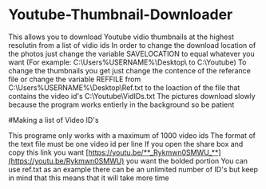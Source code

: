 # Youtube-Thumbnail-Downloader
This allows you to download Youtube vidio thumbnails at the highest resolutin from a list of vidio ids
In order to change the download location of the photos just change the variable SAVELOCATION to equal whatever you want (For example: C:\Users\%USERNAME%\Desktop\ to C:\Youtube)
To change the thumbnails you get just change the contence of the referance file or change the variable REFFILE from C:\Users\%USERNAME%\Desktop\Ref.txt to the loaction of the file that contains the video id's C:\Youtube\VidIDs.txt
The pictures download slowly because the program works entierly in the background so be patient

#Making a list of Video ID's

This programe only works with a maximum of 1000 video ids
The format of the text file must be one video id per line
If you open the share box and copy this link you want [https://youtu.be/**_Rykmwn0SMWU_**](https://youtu.be/Rykmwn0SMWU) you want the bolded portion
You can use ref.txt as an example
there can be an unlimited number of ID's but keep in mind that this means that it will take more time
